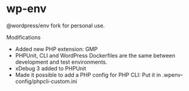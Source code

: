 # wp-env

@wordpress/env fork for personal use.

Modifications

- Added new PHP extension: GMP
- PHPUnit, CLI and WordPress Dockerfiles are the same between development and test environments.
- xDebug 3 added to PHPUnit
- Made it possible to add a PHP config for PHP CLI: Put it in .wpenv-config/phpcli-custom.ini
